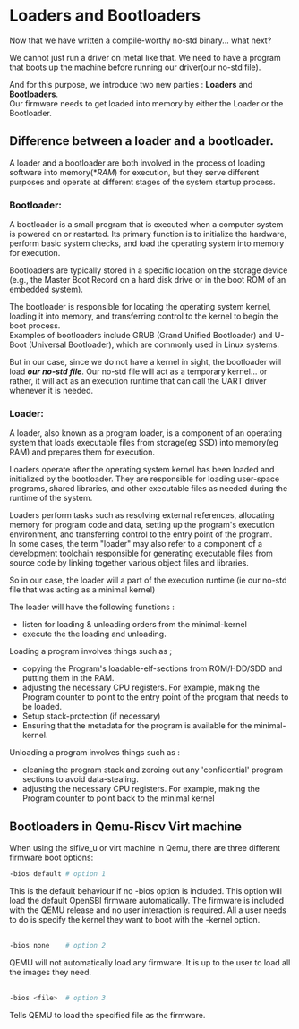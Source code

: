 # Loaders and Bootloaders  

Now that we have written a compile-worthy no-std binary... what next?  

We cannot just run a driver on metal like that. We need to have a program that boots up the machine before running our driver(our no-std file).  

And for this purpose, we introduce two new parties : **Loaders** and **Bootloaders**.  
Our firmware needs to get loaded into memory by either the Loader or the Bootloader.  


## Difference between a loader and a bootloader.  

A loader and a bootloader are both involved in the process of loading software into memory(**RAM*) for execution, but they serve different purposes and operate at different stages of the system startup process.  

### Bootloader:  

A bootloader is a small program that is executed when a computer system is powered on or restarted. Its primary function is to initialize the hardware, perform basic system checks, and load the operating system into memory for execution.  

Bootloaders are typically stored in a specific location on the storage device (e.g., the Master Boot Record on a hard disk drive or in the boot ROM of an embedded system).  

The bootloader is responsible for locating the operating system kernel, loading it into memory, and transferring control to the kernel to begin the boot process.  
Examples of bootloaders include GRUB (Grand Unified Bootloader) and U-Boot (Universal Bootloader), which are commonly used in Linux systems.  

But in our case, since we do not have a kernel in sight, the bootloader will load ***our no-std file***. Our no-std file will act as a temporary kernel... or rather, it will act as an execution runtime that can call the UART driver whenever it is needed.  


### Loader:  

A loader, also known as a program loader, is a component of an operating system that loads executable files from storage(eg SSD) into memory(eg RAM) and prepares them for execution.  

Loaders operate after the operating system kernel has been loaded and initialized by the bootloader. They are responsible for loading user-space programs, shared libraries, and other executable files as needed during the runtime of the system.  

Loaders perform tasks such as resolving external references, allocating memory for program code and data, setting up the program's execution environment, and transferring control to the entry point of the program.  
In some cases, the term "loader" may also refer to a component of a development toolchain responsible for generating executable files from source code by linking together various object files and libraries.  

So in our case, the loader will a part of the execution runtime (ie our no-std file that was acting as a minimal kernel)  

The loader will have the following functions :  
- listen for loading & unloading orders from the minimal-kernel
- execute the the loading and unloading.  

Loading a program involves things such as ; 
- copying the Program's loadable-elf-sections from ROM/HDD/SDD and putting them in the RAM.
- adjusting the necessary CPU registers. For example, making the Program counter to point to the entry point of the program that needs to be loaded.
- Setup stack-protection (if necessary)
- Ensuring that the metadata for the program is available for the minimal-kernel.  

Unloading a program involves things such as :  
- cleaning the program stack and zeroing out any 'confidential' program sections to avoid data-stealing.
- adjusting the necessary CPU registers. For example, making the Program counter to point back to the minimal kernel  


## Bootloaders in Qemu-Riscv Virt machine

When using the sifive_u or virt machine in Qemu, there are three different firmware boot options:


```bash
-bios default # option 1
```  
This is the default behaviour if no -bios option is included. This option will load the default OpenSBI firmware automatically. The firmware is included with the QEMU release and no user interaction is required. All a user needs to do is specify the kernel they want to boot with the -kernel option.  
<br>

```bash
-bios none    # option 2
```  
QEMU will not automatically load any firmware. It is up to the user to load all the images they need.  
<br>


```bash
-bios <file>  # option 3
```  
Tells QEMU to load the specified file as the firmware.
